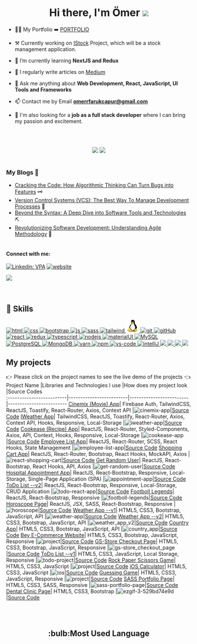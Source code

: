 <img src="https://github.com/omrfrkcpr/omrfrkcpr/assets/77440899/f0141dd6-d5e7-4a9b-9299-20611ccef1e7" alt="" align="center"/>
<br></br>

<h1 align="center"><b>Hi there, I'm Ömer </b><img src="https://media.giphy.com/media/hvRJCLFzcasrR4ia7z/giphy.gif" width="35"></h1>


- 👨‍💻 My Portfolio ➡️ [PORTFOLIO](https://omrfrkcpr.vercel.app/)

- ⚒️ Currently working on [IStock](https://github.com/omrfrkcpr/istock) Project, which will be a stock management application.
  
- 🌱 I’m currently learning **NextJS and Redux**

- 📝 I regularly write articles on [Medium](https://medium.com/@omrfrkcpr) 

- 💬 Ask me anything about **Web Development, React, JavaScript, UI Tools and Frameworks**

- 📫 Contact me by Email **omerrfarukcapur@gmail.com**

- 📄 I'm also looking for a **job as a full stack developer** where I can bring my passion and excitement.

<br></br>
<p align="center">
  <a href="https://github.com/DenverCoder1/readme-typing-svg"><img src="https://readme-typing-svg.herokuapp.com?font=Time+New+Roman&color=cyan&size=30&center=true&vCenter=true&width=800&height=50&lines=A+Passionate+Full-Stack+Developer+from+Germany;Highly+motivated+Coder;Reliable+Team+Member;Active+and+Quick+Learner;Love+to+learn+new+technologies..&hearts;"></a>
<img src="https://user-images.githubusercontent.com/73097560/115834477-dbab4500-a447-11eb-908a-139a6edaec5c.gif"><br><br>
</p>

### My Blogs 📜
- [Cracking the Code: How Algorithmic Thinking Can Turn Bugs into Features](https://medium.com/@omrfrkcpr/cracking-the-code-how-algorithmic-thinking-can-turn-bugs-into-features-c433cf2b3177) 🗝️
- [Version Control Systems (VCS): The Best Way To Manage Development Processes](https://medium.com/@omrfrkcpr/version-control-systems-vcs-the-best-way-to-manage-development-processes-57ec96163229) 💪
- [Beyond the Syntax: A Deep Dive into Software Tools and Technologies](https://medium.com/@omrfrkcpr/beyond-the-syntax-a-deep-dive-into-software-tools-and-technologies-f4332641199f) ⛏️
- [Revolutionizing Software Development: Understanding Agile Methodology](https://medium.com/@omrfrkcpr/revolutionizing-software-development-understanding-agile-methodology-a55cc570a02b) 🚀
<br></br>

<img src="https://github-readme-stats.vercel.app/api?username=omrfrkcpr&show_icons=true&theme=tokyonight" alt="" align="right" width="350"/>

#### Connect with me:

[![Linkedin: VPA](https://img.shields.io/badge/linkedin-%230077B5.svg?&style=for-the-badge&logo=linkedin&logoColor=white)](https://www.linkedin.com/in/omrfrkcpr/)
[![website](https://img.shields.io/badge/gmail-f1f2f6.svg?&style=for-the-badge&logo=gmail&logoColor=red)](mailto:omerrfarukcapur@gmail.com)

![](https://komarev.com/ghpvc/?username=omrfrkcpr&style=flat-square)

</br>

## :rocket: Skills

<p>
<a href="#" target="_blank"> <img src="https://www.svgrepo.com/show/353884/html-5.svg" alt="html" height="45"/> </a> 
<a href="#" target="_blank"> <img src="https://www.svgrepo.com/show/303263/css3-logo.svg" alt="css" height="45"/> </a> 
<a href="#" target="_blank"> <img src="https://user-images.githubusercontent.com/25181517/183898054-b3d693d4-dafb-4808-a509-bab54cf5de34.png" alt="bootstrap" height="45"/> </a> 
<a href="#" target="_blank"> <img src="https://cdn.icon-icons.com/icons2/2108/PNG/512/javascript_icon_130900.png" alt="js" height="45"/> </a> 
<a href="#" target="_blank"> <img src="https://user-images.githubusercontent.com/25181517/192158956-48192682-23d5-4bfc-9dfb-6511ade346bc.png" alt="sass" height="45"/> </a> 
<a href="#" target="_blank"> <img src="https://user-images.githubusercontent.com/25181517/202896760-337261ed-ee92-4979-84c4-d4b829c7355d.png" alt="tailwind" height="45"/> </a> 
<a href="#" target="_blank"> <img src="https://raw.githubusercontent.com/devicons/devicon/master/icons/linux/linux-original.svg" alt="linux" width="35" height="35"/> </a>
<a href="#" target="_blank"> <img src="https://www.vectorlogo.zone/logos/git-scm/git-scm-icon.svg" alt="git" height="45"/> </a> 
<a href="#" target="_blank"> <img src="https://www.svgrepo.com/show/349375/github.svg" alt="gitHub" height="45"/> </a> 
<a href="#" target="_blank"> <img src="https://cdn.icon-icons.com/icons2/2415/PNG/512/react_original_wordmark_logo_icon_146375.png" alt="react" width="45"/> </a> 
<a href="#" target="_blank"> <img src="https://user-images.githubusercontent.com/25181517/187896150-cc1dcb12-d490-445c-8e4d-1275cd2388d6.png" alt="redux" width="45"/> </a> 
<a href="#" target="_blank"> <img src="https://user-images.githubusercontent.com/25181517/183890598-19a0ac2d-e88a-4005-a8df-1ee36782fde1.png" alt="typescript" height="45"/> </a> 
<a href="#" target="_blank"> <img src="https://user-images.githubusercontent.com/25181517/183568594-85e280a7-0d7e-4d1a-9028-c8c2209e073c.png" alt="nodejs" height="55"/> </a> 
<a href="#" target="_blank"> <img src="https://user-images.githubusercontent.com/25181517/189716630-fe6c084c-6c66-43af-aa49-64c8aea4a5c2.png" alt="materialUI" height="45"/> </a> 
<a href="#" target="_blank"> <img src="https://cdn.icon-icons.com/icons2/2415/PNG/512/mysql_original_wordmark_logo_icon_146417.png" alt="MySQL" height="45"/> </a> 
<a href="#" target="_blank"> <img src="https://www.vectorlogo.zone/logos/postgresql/postgresql-ar21.svg" alt="PostgreSQL" height="45"/> </a> 
<a href="#" target="_blank"> <img src="https://www.vectorlogo.zone/logos/mongodb/mongodb-ar21.svg" alt="MongoDB" height="45"/> </a> 
<a href="#" target="_blank"> <img src="https://user-images.githubusercontent.com/25181517/183049794-a3dfaddd-22ee-4ffe-b0b4-549ccd4879f9.png" alt="yarn" height="45"/> </a>
<a href="#" target="_blank"> <img src="https://user-images.githubusercontent.com/25181517/121401671-49102800-c959-11eb-9f6f-74d49a5e1774.png" alt="npm" height="55"/> </a> 
<a href="#" target="_blank"> <img src="https://user-images.githubusercontent.com/25181517/192108891-d86b6220-e232-423a-bf5f-90903e6887c3.png" alt="vs-code" height="45"/> </a> 
<a href="#" target="_blank"> <img src="https://upload.wikimedia.org/wikipedia/commons/thumb/9/9c/IntelliJ_IDEA_Icon.svg/512px-IntelliJ_IDEA_Icon.svg.png" alt="intelliJ" height="45"/> </a> 
<a href="#" target="_blank"> <img src="https://www.svgrepo.com/show/354354/slack-icon.svg" height="40"/> </a>
<a href="#" target="_blank"> <img src="https://user-images.githubusercontent.com/25181517/192109061-e138ca71-337c-4019-8d42-4792fdaa7128.png" height="40"/> </a>
<a href="#" target="_blank"> <img src="https://user-images.githubusercontent.com/25181517/183911544-95ad6ba7-09bf-4040-ac44-0adafedb9616.png" height="40"/> </a>
<a href="#" target="_blank"> <img src="https://user-images.githubusercontent.com/25181517/117207330-263ba280-adf4-11eb-9b97-0ac5b40bc3be.png" height="40"/> </a>

   
## My projects
👉 Please click on the project names to see the live demo of the projects 👈
  Project Name       |Libraries and Technologies I use     |How does my project look          |Source Codes       
:-------------------------|-------------------------|-------------------------|-------------------------
[Cinemix (Movie) App](https://cinemix-app.vercel.app/)| Firebase Auth, TailwindCSS, ReactJS, Toastify, React-Router, Axios, Context API |![cinemix-app](https://github.com/omrfrkcpr/omrfrkcpr/assets/77440899/c5fa1dca-f6a8-419a-a4bd-a229d476434b)|[Source Code](https://github.com/omrfrkcpr/cinemix)
[IWeather App](https://iweather-app.vercel.app/)| TailwindCSS, ReactJS, Toastify, React-Router, Axios, Context API, Hooks, Responsive, Local-Storage |![iweather-app](https://github.com/omrfrkcpr/omrfrkcpr/assets/77440899/819778ce-1c9a-46d2-bf4a-af251d546c27)|[Source Code](https://github.com/omrfrkcpr/iweather)
[Cookease (Recipe) App](https://cookease-app.netlify.app/)| ReactJS, React-Router, Styled-Components, Axios, API, Context, Hooks, Responsive, Local-Storage |![cookease-app](https://github.com/omrfrkcpr/omrfrkcpr/assets/77440899/41d1f7ca-1cb6-4bbc-b212-44a78c412df9)|[Source Code](https://github.com/omrfrkcpr/cookease-app)
[Employee List App](https://company-employee-list-app.netlify.app/)| ReactJS, React-Router, SCSS, React Hooks, State Management |![employee-list-app](https://github.com/omrfrkcpr/omrfrkcpr/assets/77440899/7a3be3f4-c395-4ff5-99a6-1f47475c036f)|[Source Code](https://github.com/omrfrkcpr/employee-list-app)
[Shopping Cart App](https://reactjs-shopping-cart-app.netlify.app/)| ReactJS, React-Router, Bootstrap, React Hooks, MockAPI, Axios |![react-shopping-cart](https://github.com/omrfrkcpr/omrfrkcpr/assets/77440899/222048bc-b781-4f70-91cf-9d9d2beda89e)|[Source Code](https://github.com/omrfrkcpr/react-shopping-cart)
[Get Random User](https://get-random-user-info.netlify.app/)| ReactJS, React-Bootstrap, React Hooks, API, Axios |![get-random-user](https://github.com/omrfrkcpr/omrfrkcpr/assets/77440899/ffe09c60-d3ed-4d75-8bf0-a0e91f033af1)|[Source Code](https://github.com/omrfrkcpr/Get_Random_User__App)
[Hospital Appointment App](https://medical-center-appointments.netlify.app/)| ReactJS, React-Bootstrap, Responsive, Local-Storage, Single-Page Application (SPA) |![appointment-app](https://github.com/omrfrkcpr/omrfrkcpr/assets/77440899/4381a703-306b-42f4-acca-7bec9ba78fa5)|[Source Code](https://github.com/omrfrkcpr/Appointment_App)
[ToDo List --v2](https://my-reactjs-todo-app.netlify.app/)| ReactJS, React-Bootstrap, Responsive, Local-Storage, CRUD Application |![todo-react-app](https://github.com/omrfrkcpr/omrfrkcpr/assets/77440899/848a0664-4309-48c4-88bc-0b5e802e9cd8)|[Source Code](https://github.com/omrfrkcpr/ToDo_App_w-React)
[Footboll Legends](https://all-time-footboll-legends.netlify.app/)| ReactJS, React-Bootstrap, Responsive |![footboll-legends](https://github.com/omrfrkcpr/omrfrkcpr/assets/77440899/b8f1715c-0bf3-445c-97ac-a92a05afddbf)|[Source Code](https://github.com/omrfrkcpr/Football_Legends)
[Horoscope Page](https://webpage-horoscope.netlify.app/)| ReactJS, JSX, SASS, React-Bootstrap, Responsive |![horoscope](https://github.com/omrfrkcpr/omrfrkcpr/assets/77440899/12a4b90c-292a-4476-9873-92b1c7f3c9f6)|[Source Code](https://github.com/omrfrkcpr/Horoscope_Page)
[Weather App --v1](https://city-weather-app-v1.netlify.app/)| HTML5, CSS3, Bootstrap, JavaScript, API |![weather-app](https://github.com/omrfrkcpr/omrfrkcpr/assets/77440899/fb7b4775-2751-474b-82a7-8e16706bb9dc)|[Source Code](https://github.com/omrfrkcpr/Weather_App)
[Weather App --v2](https://city-weather-app-v2.netlify.app/)| HTML5, CSS3, Bootstrap, JavaScript, API |![weather_app_v2](https://github.com/omrfrkcpr/omrfrkcpr/assets/77440899/967b14e7-24f4-4ec5-b381-1f082d161a96)|[Source Code](https://github.com/omrfrkcpr/Weather_App_v2)
[Country App](https://search-world-country.netlify.app/)| HTML5, CSS3, Bootstrap, JavaScript, API |![country_app](https://github.com/omrfrkcpr/omrfrkcpr/assets/77440899/fe3fb315-5710-4b37-9484-256c92d95447)|[Source Code](https://github.com/omrfrkcpr/Country_App)
[Bey E-Commerce Website](https://bey-e-commerce.netlify.app/)| HTML5, CSS3, Bootstrap, JavaScript, Responsive |![project](https://github.com/omrfrkcpr/omrfrkcpr/assets/77440899/603f6426-9f31-4d15-a05d-53b8968f4d79)|[Source Code](https://github.com/omrfrkcpr/Bey_E-Commerce_Website)
[GS-Store Checkout Page](https://gs-store-checkout-page.netlify.app/)| HTML5, CSS3, Bootstrap, JavaScript, Responsive |![gs-store_checkout_page](https://github.com/omrfrkcpr/omrfrkcpr/assets/77440899/94f0fc21-eab4-4b9d-85cf-58db5e84e63e)|[Source Code](https://github.com/omrfrkcpr/GS-Store_Checkout_Page)
[ToDo List --v1](https://my-todo-list-page.netlify.app/)| HTML5, CSS3, JavaScript, Local Storage, Responsive |![todo-project](https://github.com/omrfrkcpr/omrfrkcpr/assets/77440899/1ba18600-f087-406f-973f-95ffc8e71634)|[Source Code](https://github.com/omrfrkcpr/ToDo_App)
[Rock Paper Scissors Game](https://playgame-rock-paper-scissors.netlify.app/)| HTML5, CSS3, JavaScript |![project](https://github.com/omrfrkcpr/omrfrkcpr/assets/77440899/f8129d59-0626-4b28-8e5d-e1111a050199)|[Source Code](https://github.com/omrfrkcpr/Rock_Paper_Scissors_Game)
[iOS Calculator](https://app-ios-calculator.netlify.app/)| HTML5, CSS3, JavaScript |![ios](https://github.com/omrfrkcpr/omrfrkcpr/assets/77440899/b513cc50-714d-49f8-801f-344a164b1695)|[Source Code](https://github.com/omrfrkcpr/iOS_Calculator)
[Guessing Game](https://guessgame-num.netlify.app/)| HTML5, CSS3, JavaScript, Responsive |![project](https://github.com/omrfrkcpr/omrfrkcpr/assets/77440899/ef8235b9-c4a7-4f9e-b012-3a082f44c79d)|[Source Code](https://github.com/omrfrkcpr/Guessing_Game)
[SASS Portfolio Page](https://sass-portfolio-page.netlify.app/)| HTML5, CSS3, SASS, Responsive |![sass-portfolio-page](https://github.com/omrfrkcpr/omrfrkcpr/assets/77440899/21448833-13f2-494f-987b-f44c7f4d8d8c)|[Source Code](https://github.com/omrfrkcpr/Sass_Portfolio_Page)
[Dental Clinic Page](https://dental-clinic-page.netlify.app/)| HTML5, CSS3, Bootstrap |![ezgif-3-529bd74e9d](https://github.com/omrfrkcpr/omrfrkcpr/assets/77440899/74a85b7a-8974-453e-b553-dd8f6dd845c7)|[Source Code](https://github.com/omrfrkcpr/Dental_Clinic_Page)


</div>
</br>
<br>

<h2 align="center">:bulb:Most Used Language</h2>
<div  align="center">
<br/>
     
<img
     src="https://github-readme-stats.vercel.app/api/top-langs/?username=omrfrkcpr&langs_count=8"
     alt="" width="350"
     /> <br/>
</div>
